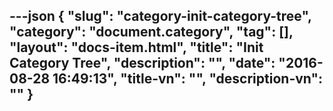 ---json
{
    "slug": "category-init-category-tree",
    "category": "document.category",
    "tag": [],
    "layout": "docs-item.html",
    "title": "Init Category Tree",
    "description": "",
    "date": "2016-08-28 16:49:13",
    "title-vn": "",
    "description-vn": ""
}
---
